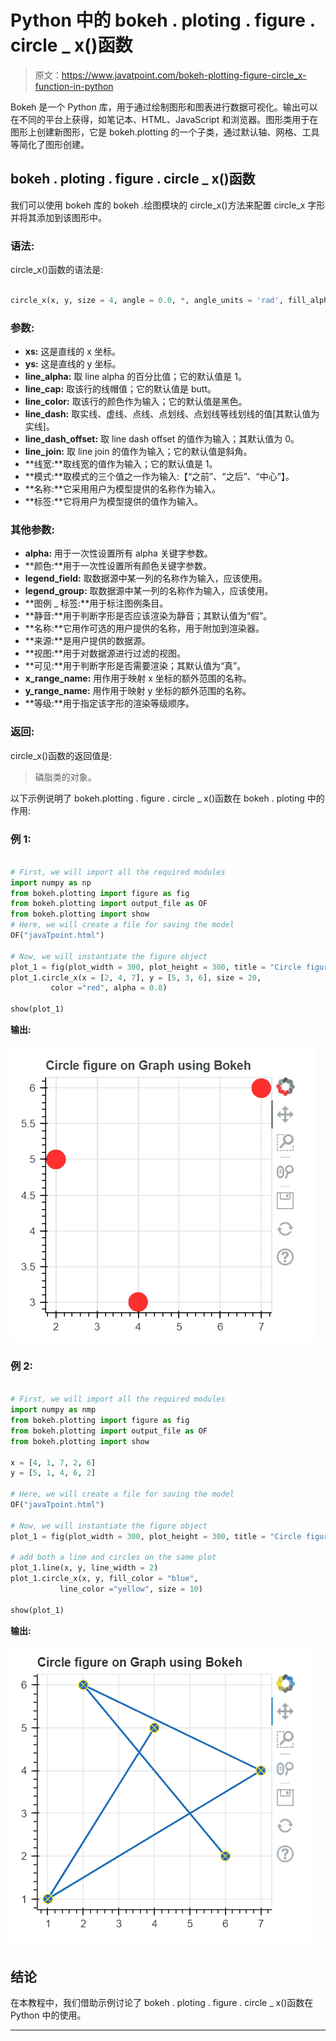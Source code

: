 # Python 中的 bokeh . ploting . figure . circle _ x()函数

> 原文：<https://www.javatpoint.com/bokeh-plotting-figure-circle_x-function-in-python>

Bokeh 是一个 Python 库，用于通过绘制图形和图表进行数据可视化。输出可以在不同的平台上获得，如笔记本、HTML、JavaScript 和浏览器。图形类用于在图形上创建新图形，它是 bokeh.plotting 的一个子类，通过默认轴、网格、工具等简化了图形创建。

## bokeh . ploting . figure . circle _ x()函数

我们可以使用 bokeh 库的 bokeh .绘图模块的 circle_x()方法来配置 circle_x 字形并将其添加到该图形中。

### 语法:

circle_x()函数的语法是:

```py

circle_x(x, y, size = 4, angle = 0.0, *, angle_units = 'rad', fill_alpha = 1.0, fill_color = 'gray', line_alpha = 1.0, line_cap = 'butt', line_color = 'black', line_dash = [], line_dash_offset = 0, line_join = 'bevel', line_width = 1, name = None, tags = [], **wars)

```

### 参数:

*   **xs:** 这是直线的 x 坐标。
*   **ys:** 这是直线的 y 坐标。
*   **line_alpha:** 取 line alpha 的百分比值；它的默认值是 1。
*   **line_cap:** 取该行的线帽值；它的默认值是 butt。
*   **line_color:** 取该行的颜色作为输入；它的默认值是黑色。
*   **line_dash:** 取实线、虚线、点线、点划线、点划线等线划线的值[其默认值为实线]。
*   **line_dash_offset:** 取 line dash offset 的值作为输入；其默认值为 0。
*   **line_join:** 取 line join 的值作为输入；它的默认值是斜角。
*   **线宽:**取线宽的值作为输入；它的默认值是 1。
*   **模式:**取模式的三个值之一作为输入:【“之前”、“之后”、“中心”】。
*   **名称:**它采用用户为模型提供的名称作为输入。
*   **标签:**它将用户为模型提供的值作为输入。

### 其他参数:

*   **alpha:** 用于一次性设置所有 alpha 关键字参数。
*   **颜色:**用于一次性设置所有颜色关键字参数。
*   **legend_field:** 取数据源中某一列的名称作为输入，应该使用。
*   **legend_group:** 取数据源中某一列的名称作为输入，应该使用。
*   **图例 _ 标签:**用于标注图例条目。
*   **静音:**用于判断字形是否应该渲染为静音；其默认值为“假”。
*   **名称:**它用作可选的用户提供的名称，用于附加到渲染器。
*   **来源:**是用户提供的数据源。
*   **视图:**用于对数据源进行过滤的视图。
*   **可见:**用于判断字形是否需要渲染；其默认值为“真”。
*   **x_range_name:** 用作用于映射 x 坐标的额外范围的名称。
*   **y_range_name:** 用作用于映射 y 坐标的额外范围的名称。
*   **等级:**用于指定该字形的渲染等级顺序。

### 返回:

circle_x()函数的返回值是:

> 磷脂类的对象。

以下示例说明了 bokeh.plotting . figure . circle _ x()函数在 bokeh . ploting 中的作用:

### 例 1:

```py

# First, we will import all the required modules
import numpy as np 
from bokeh.plotting import figure as fig
from bokeh.plotting import output_file as OF
from bokeh.plotting import show 
# Here, we will create a file for saving the model 
OF("javaTpoint.html") 

# Now, we will instantiate the figure object 
plot_1 = fig(plot_width = 300, plot_height = 300, title = "Circle figure on Graph using Bokeh")
plot_1.circle_x(x = [2, 4, 7], y = [5, 3, 6], size = 20,
         color ="red", alpha = 0.8)

show(plot_1)

```

**输出:**

![bokeh.plotting.figure.circle_x() Function in Python](img/52e69aaf83e1968c024e28dfe077652e.png)

### 例 2:

```py

# First, we will import all the required modules
import numpy as nmp 
from bokeh.plotting import figure as fig
from bokeh.plotting import output_file as OF
from bokeh.plotting import show 

x = [4, 1, 7, 2, 6]
y = [5, 1, 4, 6, 2]

# Here, we will create a file for saving the model 
OF("javaTpoint.html") 

# Now, we will instantiate the figure object 
plot_1 = fig(plot_width = 300, plot_height = 300, title = "Circle figure on Graph using Bokeh")

# add both a line and circles on the same plot
plot_1.line(x, y, line_width = 2)
plot_1.circle_x(x, y, fill_color = "blue",
           line_color ="yellow", size = 10)

show(plot_1)

```

**输出:**

![bokeh.plotting.figure.circle_x() Function in Python](img/981d6e68c773aab48ead92bd28bc62cd.png)

## 结论

在本教程中，我们借助示例讨论了 bokeh . ploting . figure . circle _ x()函数在 Python 中的使用。

* * *